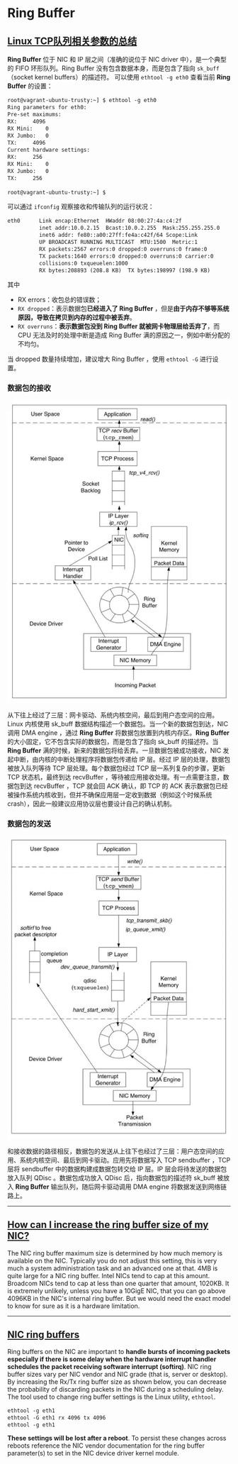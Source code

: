 # Ring Buffer

## [Linux TCP队列相关参数的总结](https://yq.aliyun.com/articles/4252)

**Ring Buffer** 位于 NIC 和 IP 层之间（准确的说位于 NIC driver 中），是一个典型的 FIFO 环形队列。Ring Buffer 没有包含数据本身，而是包含了指向 `sk_buff`（socket kernel buffers）的描述符。
可以使用 `ethtool -g eth0` 查看当前 **Ring Buffer** 的设置：

```
root@vagrant-ubuntu-trusty:~] $ ethtool -g eth0
Ring parameters for eth0:
Pre-set maximums:
RX:		4096
RX Mini:	0
RX Jumbo:	0
TX:		4096
Current hardware settings:
RX:		256
RX Mini:	0
RX Jumbo:	0
TX:		256

root@vagrant-ubuntu-trusty:~] $
```

可以通过 `ifconfig` 观察接收和传输队列的运行状况：

```
eth0      Link encap:Ethernet  HWaddr 08:00:27:4a:c4:2f
          inet addr:10.0.2.15  Bcast:10.0.2.255  Mask:255.255.255.0
          inet6 addr: fe80::a00:27ff:fe4a:c42f/64 Scope:Link
          UP BROADCAST RUNNING MULTICAST  MTU:1500  Metric:1
          RX packets:2567 errors:0 dropped:0 overruns:0 frame:0
          TX packets:1640 errors:0 dropped:0 overruns:0 carrier:0
          collisions:0 txqueuelen:1000
          RX bytes:208893 (208.8 KB)  TX bytes:198997 (198.9 KB)
```

其中

- RX errors：收包总的错误数；
- `RX dropped`：表示数据包**已经进入了 Ring Buffer** ，但是**由于内存不够等系统原因，导致在拷贝到内存的过程中被丢弃**。
- `RX overruns`：**表示数据包没到 Ring Buffer 就被网卡物理层给丢弃了**，而 CPU 无法及时的处理中断是造成 Ring Buffer 满的原因之一，例如中断分配的不均匀。

当 dropped 数量持续增加，建议增大 Ring Buffer ，使用 `ethtool -G` 进行设置。

### 数据包的接收

![](https://raw.githubusercontent.com/moooofly/ImageCache/master/Pictures/%E6%95%B0%E6%8D%AE%E5%8C%85%E6%8E%A5%E6%94%B6%E8%B7%AF%E5%BE%84.jpeg)

从下往上经过了三层：网卡驱动、系统内核空间，最后到用户态空间的应用。Linux 内核使用 sk_buff 数据结构描述一个数据包。当一个新的数据包到达，NIC 调用 DMA engine ，通过 **Ring Buffer** 将数据包放置到内核内存区。**Ring Buffer** 的大小固定，它不包含实际的数据包，而是包含了指向 sk_buff 的描述符。当 **Ring Buffer** 满的时候，新来的数据包将给丢弃。一旦数据包被成功接收，NIC 发起中断，由内核的中断处理程序将数据包传递给 IP 层。经过 IP 层的处理，数据包被放入队列等待 TCP 层处理。每个数据包经过 TCP 层一系列复杂的步骤，更新 TCP 状态机，最终到达 recvBuffer ，等待被应用接收处理。有一点需要注意，数据包到达 recvBuffer ，TCP 就会回 ACK 确认，即 TCP 的 ACK 表示数据包已经被操作系统内核收到，但并不确保应用层一定收到数据（例如这个时候系统 crash），因此一般建议应用协议层也要设计自己的确认机制。

### 数据包的发送

![](https://raw.githubusercontent.com/moooofly/ImageCache/master/Pictures/%E6%95%B0%E6%8D%AE%E5%8C%85%E5%8F%91%E9%80%81%E8%B7%AF%E5%BE%84.jpeg)

和接收数据的路径相反，数据包的发送从上往下也经过了三层：用户态空间的应用、系统内核空间、最后到网卡驱动。应用先将数据写入 TCP sendbuffer ，TCP 层将 sendbuffer 中的数据构建成数据包转交给 IP 层。IP 层会将待发送的数据包放入队列 QDisc 。数据包成功放入 QDisc 后，指向数据包的描述符 sk_buff 被放入 **Ring Buffer** 输出队列，随后网卡驱动调用 DMA engine 将数据发送到网络链路上。


----------

## [How can I increase the ring buffer size of my NIC?](https://superuser.com/questions/284677/how-can-i-increase-the-ring-buffer-size-of-my-nic)

The NIC ring buffer maximum size is determined by how much memory is available on the NIC. Typically you do not adjust this setting, this is very much a system administration task and an advanced one at that. 4MB is quite large for a NIC ring buffer. Intel NICs tend to cap at this amount. Broadcom NICs tend to cap at less than one quarter that amount, 1020KB. It is extremely unlikely, unless you have a 10GigE NIC, that you can go above 4096KB in the NIC's internal ring buffer. But we would need the exact model to know for sure as it is a hardware limitation.


----------

## [NIC ring buffers](https://www.ibm.com/support/knowledgecenter/en/SSQPD3_2.6.0/com.ibm.wllm.doc/nicringbuffers.html)

Ring buffers on the NIC are important to **handle bursts of incoming packets especially if there is some delay when the hardware interrupt handler schedules the packet receiving software interrupt (softirq)**. NIC ring buffer sizes vary per NIC vendor and NIC grade (that is, server or desktop). By increasing the Rx/Tx ring buffer size as shown below, you can decrease the probability of discarding packets in the NIC during a scheduling delay. The tool used to change ring buffer settings is the Linux utility, `ethtool`.

```
ethtool -g eth1
ethtool -G eth1 rx 4096 tx 4096
ethtool -g eth1
```

**These settings will be lost after a reboot**. To persist these changes across reboots reference the NIC vendor documentation for the ring buffer parameter(s) to set in the NIC device driver kernel module.
